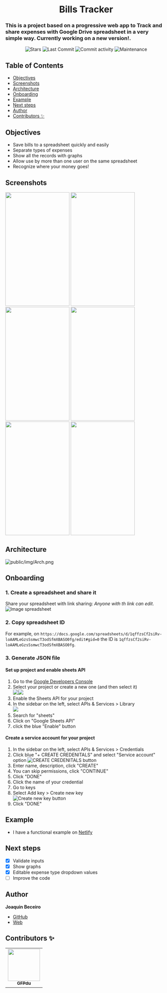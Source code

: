 <h1 align="center">Bills Tracker</h1>

### This is a project based on a progressive web app to Track and share expenses with Google Drive spreadsheet in a very simple way. Currently working on a new version!.

<p align="center">
  <img alt="Stars" src="https://img.shields.io/github/stars/JoaquinBeceiro/Bills-Tracker.svg?style=plasticr"/>
  <img alt="Last Commit" src="https://img.shields.io/github/last-commit/JoaquinBeceiro/Bills-Tracker.svg?style=plasticr"/>
  <img alt="Commit activity" src="https://img.shields.io/github/commit-activity/m/JoaquinBeceiro/Bills-Tracker.svg?style=plasticr"/>
  <img alt="Maintenance" src="https://img.shields.io/maintenance/yes/2021"/>
</p>

## Table of Contents

- [Objectives](#Objectives)
- [Screenshots](#Screenshots)
- [Architecture](#Architecture)
- [Onboarding](#Onboarding)
- [Example](#Example)
- [Next steps](#Next-steps)
- [Author](#Author)
- [Contributors ✨](#Contributors-✨)

## Objectives

- Save bills to a spreadsheet quickly and easily
- Separate types of expenses
- Show all the records with graphs
- Allow use by more than one user on the same spreadsheet
- Recognize where your money goes!

## Screenshots

<p float="left">
  <img src="public/img/screens/splash.png" width="200" height="355" />
  <img src="public/img/screens/onboarding.png" width="200" height="355" />
  <img src="public/img/screens/home.png" width="200" height="355" />
  <img src="public/img/screens/home_success.png" width="200" height="355" />
  <img src="public/img/screens/analytics.png" width="200" height="355" /> 
  <img src="public/img/screens/types.png" width="200" height="355" />
</p>

## Architecture

![public/img/Arch.png](public/img/Arch.png)

## Onboarding

### 1. Create a spreadsheet and share it

Share your spreadsheet with link sharing: _Anyone with th link can edit_.
![Image spreadsheet](public/img/spreadsheetSS.png)

### 2. Copy spreadsheet ID

For example, on `https://docs.google.com/spreadsheets/d/1qffzsCf2siRv-loAAMLeGzsSsmwcT3odSfmXBASO0fg/edit#gid=0` the ID is `1qffzsCf2siRv-loAAMLeGzsSsmwcT3odSfmXBASO0fg`.

### 3. Generate JSON file

#### Set up project and enable sheets API

1. Go to the [Google Developers Console](https://console.developers.google.com/)
2. Select your project or create a new one (and then select it)
   <br>
   ![](https://i.imgur.com/2L3jidY.png)![](https://i.imgur.com/YEBjmMp.png)
3. Enable the Sheets API for your project
4. In the sidebar on the left, select APIs & Services > Library <br>
   ![](https://i.imgur.com/zdezoMD.png)
5. Search for "sheets"
6. Click on "Google Sheets API"
7. click the blue "Enable" button

#### Create a service account for your project

1. In the sidebar on the left, select APIs & Services > Credentials
2. Click blue "+ CREATE CREDENITALS" and select "Service account" option
   ![CREATE CREDENITALS button](https://i.imgur.com/z2fipYp.png)
3. Enter name, description, click "CREATE"
4. You can skip permissions, click "CONTINUE"
5. Click "DONE"
6. Click the name of your credential
7. Go to keys
8. Select Add key > Create new key <br>
   ![Create new key button](https://i.imgur.com/XDXuK5D.png)
9. Click "DONE"

## Example

- I have a functional example on [Netlify](https://sleepy-bhaskara-080018.netlify.com/)

## Next steps

- [x] Validate inputs
- [x] Show graphs
- [x] Editable expense type dropdown values
- [ ] Improve the code

## Author

**Joaquin Beceiro**

- [GitHub](https://github.com/JoaquinBeceiro)
- [Web](https://JoaquinBeceiro.com.uy)

## Contributors ✨

<table>
  <tr>
    <td align="center"><a href="https://github.com/GFPdu"><img src="https://avatars.githubusercontent.com/u/32202381?v=3?s=100" width="100px;" alt=""/><br /><sub><b>GFPdu</b></sub></a></td>
  </tr>
</table>
